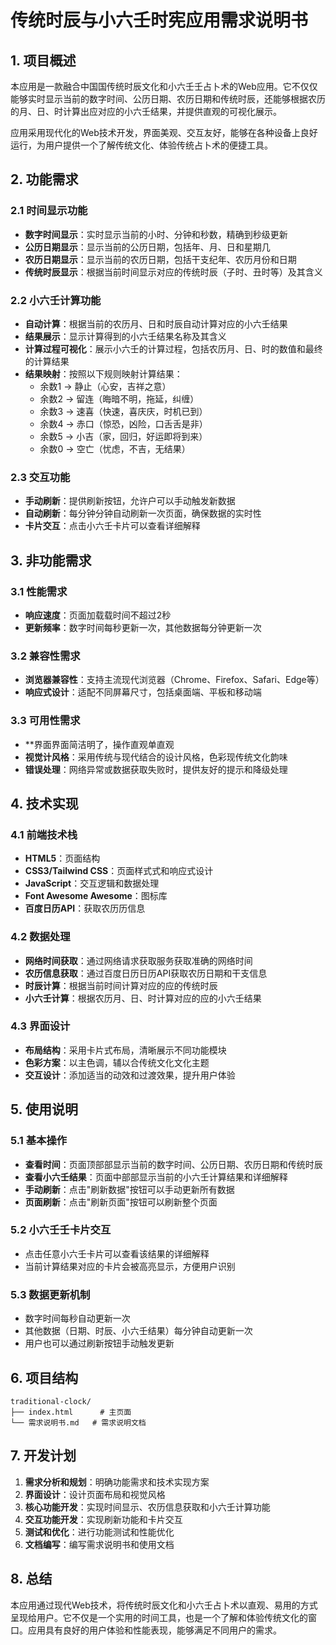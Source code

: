 # 传统时辰与小六壬时宪应用需求说明书

## 1. 项目概述

本应用是一款融合中国国传统时辰文化和小六壬壬占卜术的Web应用。它不仅仅能够实时显示当前的数字时间、公历日期、农历日期和传统时辰，还能够根据农历的月、日、时计算出应对应的小六壬结果，并提供直观的可视化展示。

应用采用现代化的Web技术开发，界面美观、交互友好，能够在各种设备上良好运行，为用户提供一个了解传统文化、体验传统占卜术的便捷工具。

## 2. 功能需求

### 2.1 时间显示功能

- **数字时间显示**：实时显示当前的小时、分钟和秒数，精确到秒级更新
- **公历日期显示**：显示当前的公历日期，包括年、月、日和星期几
- **农历日期显示**：显示当前的农历日期，包括干支纪年、农历月份和日期
- **传统时辰显示**：根据当前时间显示对应的传统时辰（子时、丑时等）及其含义

### 2.2 小六壬计算功能

- **自动计算**：根据当前的农历月、日和时辰自动计算对应的小六壬结果
- **结果展示**：显示计算得到的小六壬结果名称及其含义
- **计算过程可视化**：展示小六壬的计算过程，包括农历月、日、时的数值和最终的计算结果
- **结果映射**：按照以下规则映射计算结果：
  - 余数1 → 静止（心安，吉祥之意）
  - 余数2 → 留连（晦暗不明，拖延，纠缠）
  - 余数3 → 速喜（快速，喜庆庆，时机已到）
  - 余数4 → 赤口（惊恐，凶险，口舌舌是非）
  - 余数5 → 小吉（家，回归，好运即将到来）
  - 余数0 → 空亡（忧虑，不吉，无结果）

### 2.3 交互功能

- **手动刷新**：提供刷新按钮，允许户可以手动触发新数据
- **自动刷新**：每分钟分钟自动刷新一次页面，确保数据的实时性
- **卡片交互**：点击小六壬卡片可以查看详细解释

## 3. 非功能需求

### 3.1 性能需求

- **响应速度**：页面加载载时间不超过2秒
- **更新频率**：数字时间每秒更新一次，其他数据每分钟更新一次

### 3.2 兼容性需求

- **浏览器兼容性**：支持主流现代浏览器（Chrome、Firefox、Safari、Edge等）
- **响应式设计**：适配不同屏幕尺寸，包括桌面端、平板和移动端

### 3.3 可用性需求

- **界面界面简洁明了，操作直观单直观
- **视觉计风格**：采用传统与现代结合的设计风格，色彩现传统文化韵味
- **错误处理**：网络异常或数据获取失败时，提供友好的提示和降级处理

## 4. 技术实现

### 4.1 前端技术栈

- **HTML5**：页面结构
- **CSS3/Tailwind CSS**：页面样式式和响应式设计
- **JavaScript**：交互逻辑和数据处理
- **Font Awesome Awesome**：图标库
- **百度日历API**：获取农历历信息

### 4.2 数据处理

- **网络时间获取**：通过网络请求获取服务获取准确的网络时间
- **农历信息获取**：通过百度日历日历API获取农历日期和干支信息
- **时辰计算**：根据当前时间计算对应的应的传统时辰
- **小六壬计算**：根据农历月、日、时计算对应的应的小六壬结果

### 4.3 界面设计

- **布局结构**：采用卡片式布局，清晰展示不同功能模块
- **色彩方案**：以主色调，辅以合传统文化文化主题
- **交互设计**：添加适当的动效和过渡效果，提升用户体验

## 5. 使用说明

### 5.1 基本操作

- **查看时间**：页面顶部部显示当前的数字时间、公历日期、农历日期和传统时辰
- **查看小六壬结果**：页面中部部显示当前的小六壬计算结果和详细解释
- **手动刷新**：点击"刷新数据"按钮可以手动更新所有数据
- **页面刷新**：点击"刷新页面"按钮可以刷新整个页面

### 5.2 小六壬壬卡片交互

- 点击任意小六壬卡片可以查看该结果的详细解释
- 当前计算结果对应的卡片会被高亮显示，方便用户识别

### 5.3 数据更新机制

- 数字时间每秒自动更新一次
- 其他数据（日期、时辰、小六壬结果）每分钟自动更新一次
- 用户也可以通过刷新按钮手动触发更新

## 6. 项目结构

```
traditional-clock/
├── index.html      # 主页面
└── 需求说明书.md   # 需求说明文档
```

## 7. 开发计划

1. **需求分析和规划**：明确功能需求和技术实现方案
2. **界面设计**：设计页面布局和视觉风格
3. **核心功能开发**：实现时间显示、农历信息获取和小六壬计算功能
4. **交互功能开发**：实现刷新功能和卡片交互
5. **测试和优化**：进行功能测试和性能优化
6. **文档编写**：编写需求说明书和使用文档

## 8. 总结

本应用通过现代Web技术，将传统时辰文化和小六壬占卜术以直观、易用的方式呈现给用户。它不仅是一个实用的时间工具，也是一个了解和体验传统文化的窗口。应用具有良好的用户体验和性能表现，能够满足不同用户的需求。
